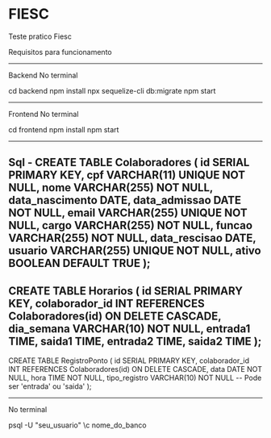 # FIESC
Teste pratico Fiesc

Requisitos para funcionamento


-------------------------------------------------------------------------

Backend
No terminal 

cd backend
npm install
npx sequelize-cli db:migrate
npm start

-------------------------------------------------------------------------

Frontend
No terminal 

cd frontend
npm install
npm start

-------------------------------------------------------------------------

Sql -
CREATE TABLE Colaboradores (
    id SERIAL PRIMARY KEY,
    cpf VARCHAR(11) UNIQUE NOT NULL,
    nome VARCHAR(255) NOT NULL,
    data_nascimento DATE,
    data_admissao DATE NOT NULL,
    email VARCHAR(255) UNIQUE NOT NULL,
    cargo VARCHAR(255) NOT NULL,
    funcao VARCHAR(255) NOT NULL,
    data_rescisao DATE,
    usuario VARCHAR(255) UNIQUE NOT NULL,
    ativo BOOLEAN DEFAULT TRUE
);
-------------------------------------------------------------------------
CREATE TABLE Horarios (
    id SERIAL PRIMARY KEY,
    colaborador_id INT REFERENCES Colaboradores(id) ON DELETE CASCADE,
    dia_semana VARCHAR(10) NOT NULL,
    entrada1 TIME,
    saida1 TIME,
    entrada2 TIME,
    saida2 TIME
);
-------------------------------------------------------------------------
CREATE TABLE RegistroPonto (
    id SERIAL PRIMARY KEY,
    colaborador_id INT REFERENCES Colaboradores(id) ON DELETE CASCADE,
    data DATE NOT NULL,
    hora TIME NOT NULL,
    tipo_registro VARCHAR(10) NOT NULL -- Pode ser 'entrada' ou 'saida'
);

-------------------------------------------------------------------------
No terminal 

psql -U "seu_usuario"
\c nome_do_banco





